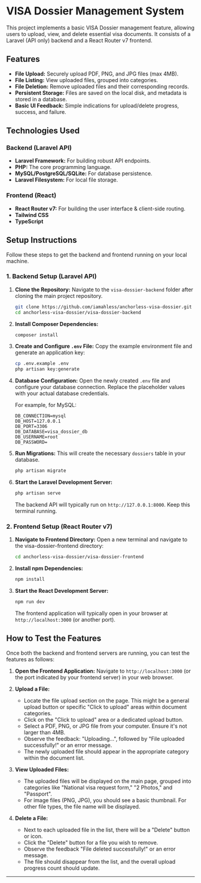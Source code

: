 
# VISA Dossier Management System

This project implements a basic VISA Dossier management feature, allowing users to upload, view, and delete essential visa documents. It consists of a Laravel (API only) backend and a React Router v7 frontend.

## Features

* **File Upload:** Securely upload PDF, PNG, and JPG files (max 4MB).
* **File Listing:** View uploaded files, grouped into categories.
* **File Deletion:** Remove uploaded files and their corresponding records.
* **Persistent Storage:** Files are saved on the local disk, and metadata is stored in a database.
* **Basic UI Feedback:** Simple indications for upload/delete progress, success, and failure.

## Technologies Used

### Backend (Laravel API)

* **Laravel Framework:** For building robust API endpoints.
* **PHP:** The core programming language.
* **MySQL/PostgreSQL/SQLite:** For database persistence.
* **Laravel Filesystem:** For local file storage.

### Frontend (React)

* **React Router v7:** For building the user interface & client-side routing.
* **Tailwind CSS**
* **TypeScript**

## Setup Instructions

Follow these steps to get the backend and frontend running on your local machine.

### 1. Backend Setup (Laravel API)

1.  **Clone the Repository:**
    Navigate to the `visa-dossier-backend`  folder after cloning the main project repository.
    ```bash
    git clone https://github.com/iamahless/anchorless-visa-dossier.git
    cd anchorless-visa-dossier/visa-dossier-backend
    ```

2.  **Install Composer Dependencies:**
    ```bash
    composer install
    ```

3.  **Create and Configure `.env` File:**
    Copy the example environment file and generate an application key:
    ```bash
    cp .env.example .env
    php artisan key:generate
    ```

4.  **Database Configuration:**
    Open the newly created `.env` file and configure your database connection. Replace the placeholder values with your actual database credentials.

    For example, for MySQL:
    ```dotenv
    DB_CONNECTION=mysql
    DB_HOST=127.0.0.1
    DB_PORT=3306
    DB_DATABASE=visa_dossier_db
    DB_USERNAME=root
    DB_PASSWORD=
    ```

5.  **Run Migrations:**
    This will create the necessary `dossiers` table in your database.
    ```bash
    php artisan migrate
    ```

6.  **Start the Laravel Development Server:**
    ```bash
    php artisan serve
    ```
    The backend API will typically run on `http://127.0.0.1:8000`. Keep this terminal running.

### 2. Frontend Setup (React Router v7)

1.  **Navigate to Frontend Directory:**
    Open a new terminal and navigate to the visa-dossier-frontend directory:
    ```bash
    cd anchorless-visa-dossier/visa-dossier-frontend
    ```

2.  **Install npm Dependencies:**
    ```bash
    npm install

3.  **Start the React Development Server:**
    ```bash
    npm run dev 
    ```
    The frontend application will typically open in your browser at `http://localhost:3000` (or another port).

## How to Test the Features

Once both the backend and frontend servers are running, you can test the features as follows:

1.  **Open the Frontend Application:**
    Navigate to `http://localhost:3000` (or the port indicated by your frontend server) in your web browser.

2.  **Upload a File:**
    * Locate the file upload section on the page. This might be a general upload button or specific "Click to upload" areas within document categories.
    * Click on the "Click to upload" area or a dedicated upload button.
    * Select a PDF, PNG, or JPG file from your computer. Ensure it's not larger than 4MB.
    * Observe the feedback: "Uploading...", followed by "File uploaded successfully!" or an error message.
    * The newly uploaded file should appear in the appropriate category within the document list.

3.  **View Uploaded Files:**
    * The uploaded files will be displayed on the main page, grouped into categories like "National visa request form," "2 Photos," and "Passport".
    * For image files (PNG, JPG), you should see a basic thumbnail. For other file types, the file name will be displayed.

4.  **Delete a File:**
    * Next to each uploaded file in the list, there will be a "Delete" button or icon.
    * Click the "Delete" button for a file you wish to remove.
    * Observe the feedback "File deleted successfully!" or an error message.
    * The file should disappear from the list, and the overall upload progress count should update.

---